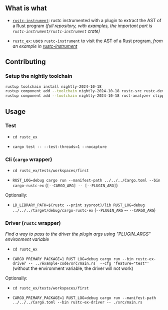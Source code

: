 ## What is what

- [`rustc-instrument`](https://github.com/FedericoBruzzone/rustc-instrument): rustc instrumented with a plugin to extract the AST of a Rust program _(full repository, with examples, the important part is `rustc-instrument/rustc-instrument` crate)_

- `rustc_ex`: uses `rustc-instrument` to visit the AST of a Rust program, _from an example in [rustc-instrument](https://github.com/FedericoBruzzone/rustc-instrument)_

## Contributing

### Setup the nightly toolchain

```bash
rustup toolchain install nightly-2024-10-18
rustup component add --toolchain nightly-2024-10-18 rustc-src rustc-dev llvm-tools-preview
rustup component add --toolchain nightly-2024-10-18 rust-analyzer clippy
```

## Usage

### Test

- `cd rustc_ex`

- `cargo test -- --test-threads=1 --nocapture`

### Cli (`cargo` wrapper)

- `cd rustc_ex/tests/workspaces/first`

- `RUST_LOG=debug cargo run --manifest-path ../../../Cargo.toml --bin cargo-rustc-ex` (`[--CARGO_ARG] -- [--PLUGIN_ARG]`)

Optionally:

- `LD_LIBRARY_PATH=$(rustc --print sysroot)/lib RUST_LOG=debug ../../../target/debug/cargo-rustc-ex` (`--PLUGIN_ARG` -- `--CARGO_ARG`)

### Driver (`rustc` wrapper)

*Find a way to pass to the driver the plugin args using "PLUGIN_ARGS" environment variable*

- `cd rustc_ex`

- `CARGO_PRIMARY_PACKAGE=1 RUST_LOG=debug cargo run --bin rustc-ex-driver -- ../example-code/src/main.rs  --cfg 'feature="test"'` (without the environment variable, the driver will not work)

Optionally:

- `cd rustc_ex/tests/workspaces/first`

- `CARGO_PRIMARY_PACKAGE=1 RUST_LOG=debug cargo run --manifest-path ../../../Cargo.toml --bin rustc-ex-driver -- ./src/main.rs`
